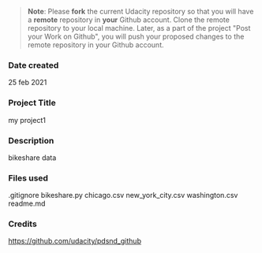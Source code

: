 >**Note**: Please **fork** the current Udacity repository so that you will have a **remote** repository in **your** Github account. Clone the remote repository to your local machine. Later, as a part of the project "Post your Work on Github", you will push your proposed changes to the remote repository in your Github account.

### Date created
25 feb 2021

### Project Title
my project1

### Description
bikeshare data

### Files used
.gitignore
bikeshare.py
chicago.csv
new_york_city.csv
washington.csv
readme.md

### Credits
https://github.com/udacity/pdsnd_github
